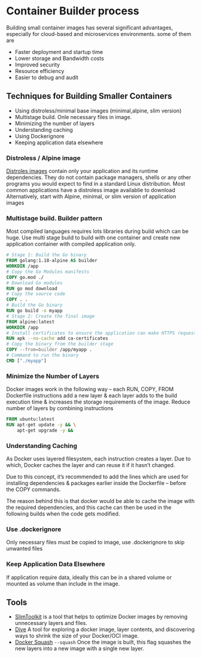 # Container Builder process

Building small container images has several significant advantages, especially for cloud-based and microservices environments. some of them are

- Faster deployment and startup time
- Lower storage and Bandwidth costs
- Improved security
- Resource efficiency 
- Easier to debug and audit

## Techniques for Building Smaller Containers

- Using distroless/minimal base images (minimal,alpine, slim version)
- Multistage build. Onle necessary files in image. 
- Minimizing the number of layers
- Understanding caching
- Using Dockerignore
- Keeping application data elsewhere

### Distroless / Alpine image
[Distroles images](https://github.com/GoogleContainerTools/distroless) contain only your application and its runtime dependencies. They do not contain package managers, shells or any other programs you would expect to find in a standard Linux distribution. Most common applications have a distroless image availablie to download
Alternatively, start with Alpine, minimal, or slim version of application images

### Multistage build. Builder pattern
Most compiled languages requires lots libraries during build which can be huge. Use multi stage build to build with one container and create new application container with compiled application only.
```dockerfile
# Stage 1: Build the Go binary
FROM golang:1.18-alpine AS builder
WORKDIR /app
# Copy the Go Modules manifests
COPY go.mod ./
# Download Go modules
RUN go mod download
# Copy the source code
COPY . .
# Build the Go binary
RUN go build -o myapp
# Stage 2: Create the final image
FROM alpine:latest
WORKDIR /app
# Install certificates to ensure the application can make HTTPS requests
RUN apk --no-cache add ca-certificates
# Copy the binary from the builder stage
COPY --from=builder /app/myapp .
# Command to run the binary
CMD ["./myapp"]
```

### Minimize the Number of Layers
Docker images work in the following way – each RUN, COPY, FROM Dockerfile instructions add a new layer & each layer adds to the build execution time & increases the storage requirements of the image.
Reduce number of layers by combining instructions
```Dockerfile
FROM ubuntu:latest
RUN apt-get update -y && \
    apt-get upgrade -y && 
```

### Understanding Caching
As Docker uses layered filesystem, each instruction creates a layer. Due to which, Docker caches the layer and can reuse it if it hasn’t changed.

Due to this concept, it’s recommended to add the lines which are used for installing dependencies & packages earlier inside the Dockerfile – before the COPY commands.

The reason behind this is that docker would be able to cache the image with the required dependencies, and this cache can then be used in the following builds when the code gets modified.

### Use .dockerignore
Only necessary files must be copied to image, use .dockerignore to skip unwanted files

### Keep Application Data Elsewhere
If application require data, ideally this can be in a shared volume or mounted as volume than include in the image.

## Tools
 - [SlimToolkit](https://devopscube.com/slimtoolkit-to-shrink-docker-images/) is a tool that helps to optimize Docker images by removing unnecessary layers and files.
 - [Dive](https://github.com/wagoodman/dive) A tool for exploring a docker image, layer contents, and discovering ways to shrink the size of your Docker/OCI image.
 - [Docker Squash](https://docs.docker.com/reference/cli/docker/image/build/#squash)  `--squash` Once the image is built, this flag squashes the new layers into a new image with a single new layer.